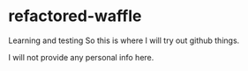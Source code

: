 # refactored-waffle
Learning and testing
So this is where I will try out github things.

I will not provide any personal info here.

